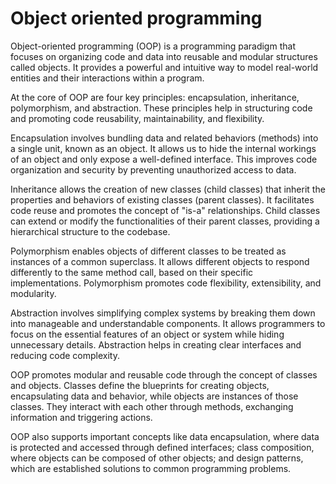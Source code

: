 # Object oriented programming

Object-oriented programming (OOP) is a programming paradigm that focuses on organizing code and data into reusable and modular structures called objects. It provides a powerful and intuitive way to model real-world entities and their interactions within a program.

At the core of OOP are four key principles: encapsulation, inheritance, polymorphism, and abstraction. These principles help in structuring code and promoting code reusability, maintainability, and flexibility.

Encapsulation involves bundling data and related behaviors (methods) into a single unit, known as an object. It allows us to hide the internal workings of an object and only expose a well-defined interface. This improves code organization and security by preventing unauthorized access to data.

Inheritance allows the creation of new classes (child classes) that inherit the properties and behaviors of existing classes (parent classes). It facilitates code reuse and promotes the concept of "is-a" relationships. Child classes can extend or modify the functionalities of their parent classes, providing a hierarchical structure to the codebase.

Polymorphism enables objects of different classes to be treated as instances of a common superclass. It allows different objects to respond differently to the same method call, based on their specific implementations. Polymorphism promotes code flexibility, extensibility, and modularity.

Abstraction involves simplifying complex systems by breaking them down into manageable and understandable components. It allows programmers to focus on the essential features of an object or system while hiding unnecessary details. Abstraction helps in creating clear interfaces and reducing code complexity.

OOP promotes modular and reusable code through the concept of classes and objects. Classes define the blueprints for creating objects, encapsulating data and behavior, while objects are instances of those classes. They interact with each other through methods, exchanging information and triggering actions.

OOP also supports important concepts like data encapsulation, where data is protected and accessed through defined interfaces; class composition, where objects can be composed of other objects; and design patterns, which are established solutions to common programming problems.

